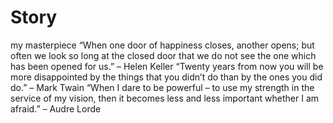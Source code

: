 # Story
my masterpiece
“When one door of happiness closes, another opens; but often we look so long at the closed door that we do not see the one which has been opened for us.”
– Helen Keller
“Twenty years from now you will be more disappointed by the things that you didn’t do than by the ones you did do.”
– Mark Twain
“When I dare to be powerful – to use my strength in the service of my vision, then it becomes less and less important whether I am afraid.”
– Audre Lorde
